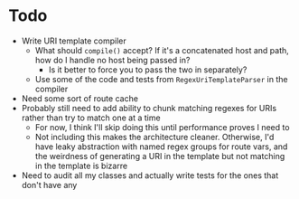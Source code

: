 <h1>Todo</h1>

* Write URI template compiler
  * What should `compile()` accept?  If it's a concatenated host and path, how do I handle no host being passed in?
      * Is it better to force you to pass the two in separately?
  * Use some of the code and tests from `RegexUriTemplateParser` in the compiler
* Need some sort of route cache
* Probably still need to add ability to chunk matching regexes for URIs rather than try to match one at a time
  * For now, I think I'll skip doing this until performance proves I need to
  * Not including this makes the architecture cleaner.  Otherwise, I'd have leaky abstraction with named regex groups for route vars, and the weirdness of generating a URI in the template but not matching in the template is bizarre
* Need to audit all my classes and actually write tests for the ones that don't have any